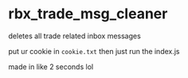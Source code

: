 # rbx_trade_msg_cleaner
deletes all trade related inbox messages


put ur cookie in `cookie.txt` then just run the index.js 

made in like 2 seconds lol
